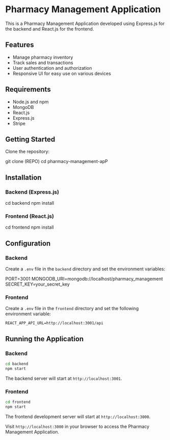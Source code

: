 # Pharmacy Management Application

This is a Pharmacy Management Application developed using Express.js for the backend and React.js for the frontend.


## Features

- Manage pharmacy inventory
- Track sales and transactions
- User authentication and authorization
- Responsive UI for easy use on various devices

## Requirements

- Node.js and npm
- MongoDB
- React.js
- Express.js
- Stripe

## Getting Started

Clone the repository:

git clone (REPO)
cd pharmacy-management-apP

## Installation

### Backend (Express.js)

cd backend
npm install

### Frontend (React.js)

cd frontend
npm install


## Configuration

### Backend

Create a `.env` file in the `backend` directory and set the environment variables:

PORT=3001
MONGODB_URI=mongodb://localhost/pharmacy_management
SECRET_KEY=your_secret_key

### Frontend

Create a `.env` file in the `frontend` directory and set the following environment variable:

```env
REACT_APP_API_URL=http://localhost:3001/api
```

## Running the Application

### Backend

```bash
cd backend
npm start
```

The backend server will start at `http://localhost:3001`.

### Frontend

```bash
cd frontend
npm start
```

The frontend development server will start at `http://localhost:3000`.

Visit `http://localhost:3000` in your browser to access the Pharmacy Management Application.
